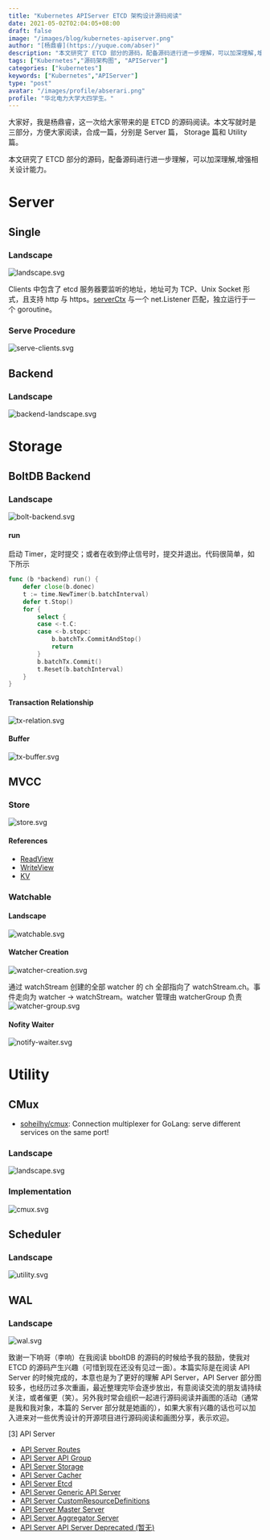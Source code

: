 ```yaml
---
title: "Kubernetes APIServer ETCD 架构设计源码阅读"
date: 2021-05-02T02:04:05+08:00
draft: false
image: "/images/blog/kubernetes-apiserver.png"
author: "[杨鼎睿](https://yuque.com/abser)"
description: "本文研究了 ETCD 部分的源码，配备源码进行进一步理解，可以加深理解,增强相关设计能力。"
tags: ["Kubernetes","源码架构图", "APIServer"]
categories: ["kubernetes"]
keywords: ["Kubernetes","APIServer"]
type: "post"
avatar: "/images/profile/abserari.png"
profile: "华北电力大学大四学生。"
---
```


大家好，我是杨鼎睿，这一次给大家带来的是 ETCD 的源码阅读。本文写就时是三部分，方便大家阅读，合成一篇，分别是 Server 篇， Storage 篇和 Utility 篇。

本文研究了 ETCD 部分的源码，配备源码进行进一步理解，可以加深理解,增强相关设计能力。

# Server
<a name="oDDrO"></a>
## Single
<a name="n9ox4"></a>
### Landscape
![landscape.svg](1.png)

Clients 中包含了 etcd 服务器要监听的地址，地址可为 TCP、Unix Socket 形式，且支持 http 与 https。[serverCtx](https://sourcegraph.com/github.com/etcd-io/etcd@release-3.3/-/blob/embed/serve.go#L46:6) 与一个 net.Listener 匹配，独立运行于一个 goroutine。


<a name="Oslrv"></a>
### Serve Procedure
![serve-clients.svg](2.png)

<a name="TCL9H"></a>
## Backend
<a name="xqINa"></a>
### Landscape
![backend-landscape.svg](3.png)

# Storage
<a name="RwQHd"></a>
## BoltDB Backend
<a name="oj1bO"></a>
### Landscape
![bolt-backend.svg](4.png)

<a name="wptN1"></a>
#### run
启动 Timer，定时提交；或者在收到停止信号时，提交并退出。代码很简单，如下所示
```go
func (b *backend) run() {
	defer close(b.donec)
	t := time.NewTimer(b.batchInterval)
	defer t.Stop()
	for {
		select {
		case <-t.C:
		case <-b.stopc:
			b.batchTx.CommitAndStop()
			return
		}
		b.batchTx.Commit()
		t.Reset(b.batchInterval)
	}
}
```

<a name="kmnwM"></a>
#### Transaction Relationship
![tx-relation.svg](5.png)

<a name="3UU3i"></a>
#### Buffer
![tx-buffer.svg](6.png)

<a name="QVPPC"></a>
## MVCC
<a name="wMnDW"></a>
### Store
![store.svg](7.png)

<a name="4vc0c"></a>
#### References

- [ReadView](https://sourcegraph.com/github.com/etcd-io/etcd@release-3.3/-/blob/mvcc/kv.go#L35:6)
- [WriteView](https://sourcegraph.com/github.com/etcd-io/etcd@release-3.3/-/blob/mvcc/kv.go#L63:6)
- [KV](https://sourcegraph.com/github.com/etcd-io/etcd@release-3.3/-/blob/mvcc/kv.go#L100:6)

<a name="KGHho"></a>
### Watchable
<a name="Jti9a"></a>
#### Landscape
![watchable.svg](8.png)

<a name="HxUXg"></a>
#### Watcher Creation
![watcher-creation.svg](9.png)

通过 watchStream 创建的全部 watcher 的 ch 全部指向了 watchStream.ch。事件走向为 watcher -> watchStream。watcher 管理由 watcherGroup 负责
![watcher-group.svg](10.png)


<a name="19sN5"></a>
#### Nofity Waiter
![notify-waiter.svg](11.png)

# Utility
<a name="zjfFl"></a>
## CMux
- [soheilhy/cmux](https://github.com/soheilhy/cmux): Connection multiplexer for GoLang: serve different services on the same port!

<a name="rYHMJ"></a>
### Landscape
![landscape.svg](12.png)

<a name="VA3hj"></a>
### Implementation
![cmux.svg](13.png)

<a name="sQtm8"></a>
## Scheduler
<a name="NNRs9"></a>
### Landscape
![utility.svg](14.png)

<a name="OSuKs"></a>
## WAL
<a name="RjwDB"></a>
### Landscape
![wal.svg](15.png)

致谢一下响哥（李响）在我阅读 bboltDB 的源码的时候给予我的鼓励，使我对 ETCD 的源码产生兴趣（可惜到现在还没有见过一面）。本篇实际是在阅读 API Server 的时候完成的，本意也是为了更好的理解 API Server，API Server 部分图较多，也经历过多次重画，最近整理完毕会逐步放出，有意阅读交流的朋友请持续关注，或者催更（笑）。另外我时常会组织一起进行源码阅读并画图的活动（通常是我和我对象，本篇的 Server 部分就是她画的），如果大家有兴趣的话也可以加入进来对一些优秀设计的开源项目进行源码阅读和画图分享，表示欢迎。

[3] API Server
- [API Server Routes](/blog/kubernetes-apiserver-route/)
- [API Server API Group](/blog/kubernetes-apiserver-apigroup/)
- [API Server Storage](/blog/kubernetes-apiserver-storage/)
- [API Server Cacher](/blog/kubernetes-apiserver-cacher/)
- [API Server Etcd](/blog/kubernetes-apiserver-etcd/)
- [API Server Generic API Server](/blog/kubernetes-apiserver-generic-api-server/)
- [API Server CustomResourceDefinitions](/blog/kubernetes-apiserver-crd/)
- [API Server Master Server](/blog/kubernetes-apiserver-master-server/)
- [API Server Aggregator Server](/blog/kubernetes-apiserver-aggregator-server/)
- [API Server API Server Deprecated (暂无)](/blog/kubernetes-apiserver-route/)